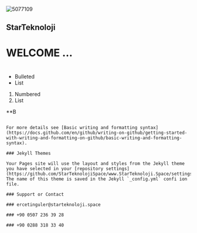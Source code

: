 ![5077109](https://user-images.githubusercontent.com/93947784/171271248-e61ae4e9-8b53-461d-a158-6328ed569a45.png) 
## StarTeknoloji  
# WELCOME   ...      
###     

#       
## 
### 
- Bulleted
- List
1. Numbered
2. List   
  

**B  
```

For more details see [Basic writing and formatting syntax](https://docs.github.com/en/github/writing-on-github/getting-started-with-writing-and-formatting-on-github/basic-writing-and-formatting-syntax).

### Jekyll Themes

Your Pages site will use the layout and styles from the Jekyll theme you have selected in your [repository settings](https://github.com/StarTeknolojiSpace/www.StarTeknoloji.Space/settings/pages). The name of this theme is saved in the Jekyll `_config.yml` confi ion file.

### Support or Contact          

### ercetinguler@starteknoloji.space                    
    
### +90 0507 236 39 28  

### +90 0288 318 33 40
            
